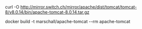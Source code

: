 curl -O http://mirror.switch.ch/mirror/apache/dist/tomcat/tomcat-8/v8.0.14/bin/apache-tomcat-8.0.14.tar.gz

docker build -t marschall/apache-tomcat --rm apache-tomcat
